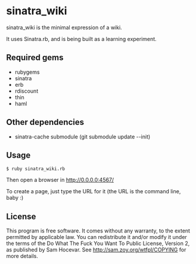 # sinatra\_wiki

sinatra\_wiki is the minimal expression of a wiki.

It uses Sinatra.rb, and is being built as a learning experiment.

## Required gems
* rubygems
* sinatra
* erb
* rdiscount
* thin
* haml

## Other dependencies
* sinatra-cache submodule (git submodule update --init)

## Usage

    $ ruby sinatra_wiki.rb

Then open a browser in http://0.0.0.0:4567/

To create a page, just type the URL for it (the URL is the command line, baby :)

## License

This program is free software. It comes without any warranty,
to the extent permitted by applicable law. You can redistribute it
and/or modify it under the terms of the Do What The Fuck You Want
To Public License, Version 2, as published by Sam Hocevar. See
http://sam.zoy.org/wtfpl/COPYING for more details.